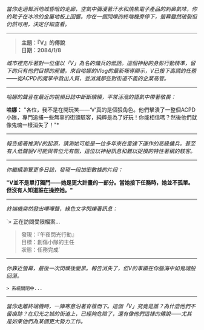 _當你走過幫派地城昏暗的走廊，空氣中彌漫著汗水和燒焦電子產品的刺鼻氣味，你的靴子在冰冷的金屬地板上回響。你在一個閃爍的終端機旁停下，螢幕雖然破裂但仍然可用，決定仔細查看。_

---

> **主題：『V』的傳說**  
> **日期：2084/1/8**

_城市裡充斥著對一位僅以「V」為名的傭兵的低語。這個神秘的身影行動精準，留下的只有他們目標的屍體。來自哈娜的Vlog的最新報導顯示，V已接下高調的任務——從ACPD的魔掌中救出人質，並消滅那些對街道不義的企業高管。_

---

_哈娜的聲音在最近的視頻日誌中斷斷續續，平常活潑的語氣中帶著敬畏：_

**哈娜：** "各位，我不是在開玩笑——‘V’真的是個狠角色。他們擊潰了一整個ACPD小隊，專門追捕一些無辜的街頭駭客，純粹是為了好玩！你能相信嗎？然後他們就像鬼魂一樣消失了！"\*

---

_報告接著推測V的起源，猜測她可能是一位多年來在雷達下運作的高級傭兵。甚至有人低聲說V可能與零位元有關，這位以神秘訊息和難以捉摸的特性著稱的駭客。_

---

_你繼續瀏覽更多日誌，發現一段加密數據的片段：_

**"V並不是單打獨鬥——她是更大計畫的一部分。當她接下任務時，她並不孤單。但沒有人知道誰在操控她。"**

---

_終端機突然發出嗶嗶聲，綠色文字閃爍著訊息：_

`> 正在訪問受限檔案...

> 發現：『午夜閃光行動』  
> 目標：創傷小隊的主任  
> 狀態：任務完成`

---

_你靠近螢幕，最後一次閃爍後變黑。報告消失了，但V的事蹟在你腦海中如鬼魂般回蕩。_

`> 系統關閉中...`

---

_當你走離終端機時，一陣寒意沿著脊椎而下。這個「V」究竟是誰？為什麼他們不留痕跡？在幻光之城的街道上，已經夠危險了，還有像他們這樣的傳說——尤其是如果他們為某個更大勢力工作。_
